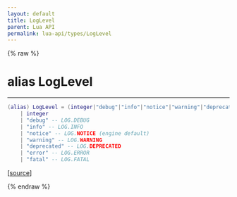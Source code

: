```yaml
---
layout: default
title: LogLevel
parent: Lua API
permalink: lua-api/types/LogLevel
---
```


{% raw %}

# alias LogLevel
---



```lua
(alias) LogLevel = (integer|"debug"|"info"|"notice"|"warning"|"deprecated"|"error"|"fatal")
    | integer
    | "debug" -- LOG.DEBUG
    | "info" -- LOG.INFO
    | "notice" -- LOG.NOTICE (engine default)
    | "warning" -- LOG.WARNING
    | "deprecated" -- LOG.DEPRECATED
    | "error" -- LOG.ERROR
    | "fatal" -- LOG.FATAL

```




[<a href="https://github.com/rhys-vdw/RecoilEngine/blob/39a0440f8b3d03a340a3db9cfeb2e589c3e7d595/rts/Lua/LuaUtils.cpp#L1430-L1440" target="_blank">source</a>]


{% endraw %}
